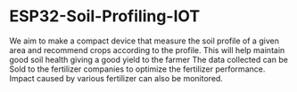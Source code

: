 # ESP32-Soil-Profiling-IOT

We aim to make a compact device that measure the soil profile of a given area and recommend crops according to the profile. 
This will help maintain good soil health giving a good yield to the farmer 
The data collected can be Sold to the fertilizer companies to optimize the fertilizer performance. 
Impact caused by various fertilizer can also be monitored. 
